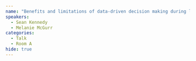 ```yaml
---
name: "Benefits and limitations of data-driven decision making during large scale weeding projects"
speakers:
  - Sean Kennedy
  - Melanie McGurr
categories:
  - Talk
  - Room A
hide: true
---
```

